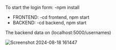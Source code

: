 To start the login form:
-npm install
* FRONTEND:
  -cd frontend,
  npm start
* BACKEND:
 -cd backend,
 npm start

The backend data on (localhost:5000/usernames)

![Screenshot 2024-08-18 161447](https://github.com/user-attachments/assets/237ad924-ed13-49b6-96fc-8fce3ed5c96d)


